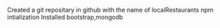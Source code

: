 Created a git repositary in github with the name of localRestaurants
npm intialization
Installed bootstrap,mongodb